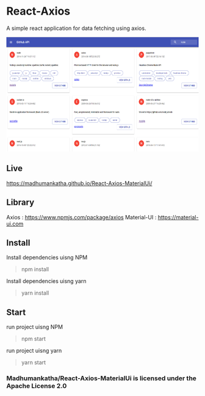 # React-Axios

A simple react application for data fetching using axios.

<img src="public/github.png" height="300px" />

## Live 

https://madhumankatha.github.io/React-Axios-MaterialUi/

## Library

Axios : https://www.npmjs.com/package/axios
Material-UI : https://material-ui.com

## Install

Install dependencies uisng NPM
> npm install

Install dependencies uisng yarn
> yarn install

## Start

run project uisng NPM
> npm start

run project uisng yarn
> yarn start

### Madhumankatha/React-Axios-MaterialUi is licensed under the Apache License 2.0
